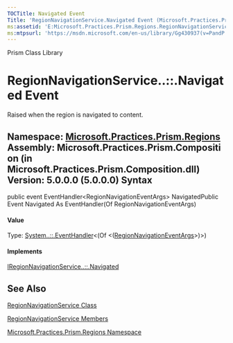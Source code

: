 ```yaml
---
TOCTitle: Navigated Event
Title: 'RegionNavigationService.Navigated Event (Microsoft.Practices.Prism.Regions)'
ms:assetid: 'E:Microsoft.Practices.Prism.Regions.RegionNavigationService.Navigated'
ms:mtpsurl: 'https://msdn.microsoft.com/en-us/library/Gg430937(v=PandP.50)'
---
```


Prism Class Library

RegionNavigationService..::.Navigated Event
===========================================

Raised when the region is navigated to content.

**Namespace:** [Microsoft.Practices.Prism.Regions](https://msdn.microsoft.com/n:microsoft.practices.prism.regions)
**Assembly:** Microsoft.Practices.Prism.Composition (in Microsoft.Practices.Prism.Composition.dll) Version: 5.0.0.0 (5.0.0.0)
Syntax
------

<span id="syntaxToggle"></span>public event EventHandler&lt;RegionNavigationEventArgs&gt; NavigatedPublic Event Navigated As EventHandler(Of RegionNavigationEventArgs)
#### Value

Type: [System..::.EventHandler](http://msdn2.microsoft.com/en-us/library/db0etb8x)&lt;(Of &lt;([RegionNavigationEventArgs](https://msdn.microsoft.com/t:microsoft.practices.prism.regions.regionnavigationeventargs)&gt;)&gt;)
#### Implements

[IRegionNavigationService..::.Navigated](https://msdn.microsoft.com/e:microsoft.practices.prism.regions.iregionnavigationservice.navigated)

See Also
--------

<span id="seeAlsoToggle"></span>
[RegionNavigationService Class](https://msdn.microsoft.com/t:microsoft.practices.prism.regions.regionnavigationservice)

[RegionNavigationService Members](https://msdn.microsoft.com/allmembers.t:microsoft.practices.prism.regions.regionnavigationservice)

[Microsoft.Practices.Prism.Regions Namespace](https://msdn.microsoft.com/n:microsoft.practices.prism.regions)
